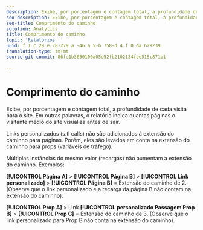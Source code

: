 ```yaml
---
description: Exibe, por porcentagem e contagem total, a profundidade de cada visita para o site. Em outras palavras, o relatório indica quantas páginas o visitante médio do site visualiza antes de sair.
seo-description: Exibe, por porcentagem e contagem total, a profundidade de cada visita para o site. Em outras palavras, o relatório indica quantas páginas o visitante médio do site visualiza antes de sair.
seo-title: Comprimento do caminho
solution: Analytics
title: Comprimento do caminho
topic: 'Relatórios  '
uuid: f 1 c 29 e 78-279 a -46 a 5-b 758-d 4 f 0 da 629239
translation-type: tm+mt
source-git-commit: 86fe1b3650100a05e52fb2102134fee515c871b1

---
```



# Comprimento do caminho

Exibe, por porcentagem e contagem total, a profundidade de cada visita para o site. Em outras palavras, o relatório indica quantas páginas o visitante médio do site visualiza antes de sair.

Links personalizados (s.tl calls) não são adicionados à extensão do caminho para páginas. Porém, eles são levados em conta na extensão do caminho para props (variáveis de tráfego).

Múltiplas instâncias do mesmo valor (recargas) não aumentam a extensão do caminho. Exemplos:

**[!UICONTROL Página A]** &gt; **[!UICONTROL Página B]** &gt; **[!UICONTROL Link personalizado]** &gt; **[!UICONTROL Página B]** = Extensão do caminho de 2. (Observe que o link personalizado e a recarga da página B não contam na extensão do caminho).

**[!UICONTROL Prop A]** &gt; Link **[!UICONTROL personalizado Passagem Prop B]** &gt; **[!UICONTROL Prop C]** = Extensão do caminho de 3. (Observe que o link personalizado para Prop B não conta na extensão do caminho).
